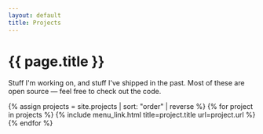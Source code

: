 ```yaml
---
layout: default
title: Projects
---
```

<h1 class="projects"> {{ page.title }}</h1>

Stuff I'm working on, and stuff I've shipped in the past. Most of these are open source &mdash; feel free to check out the code.

{% assign projects = site.projects | sort: "order" | reverse %}
{% for project in projects %}
  {% include menu_link.html title=project.title url=project.url %}
{% endfor %}

